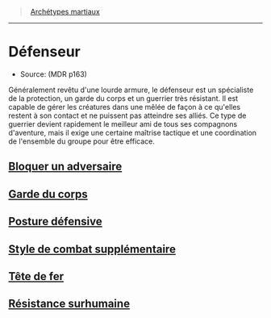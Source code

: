 ﻿---
!SubClassItem
Name: Défenseur
Source: (MDR p163)
ParentClassId: hd_fighter.md
Id: fighter_defender_hd.md#défenseur
RootId: fighter_defender_hd.md
ParentLink: fighter_hd.md#archétypes-martiaux
ParentName: Archétypes martiaux
NameLevel: 1
Attributes: {}
AttributesDictionary: >+
  {}

---
>  [Archétypes martiaux](hd_fighter_archetypes_martiaux.md)

---


# Défenseur

- Source: (MDR p163)

Généralement revêtu d'une lourde armure, le défenseur est un spécialiste de la protection, un garde du corps et un guerrier très résistant. Il est capable de gérer les créatures dans une mêlée de façon à ce qu'elles restent à son contact et ne puissent pas atteindre ses alliés. Ce type de guerrier devient rapidement le meilleur ami de tous ses compagnons d'aventure, mais il exige une certaine maîtrise tactique et une coordination de l'ensemble du groupe pour être efficace.



## [Bloquer un adversaire](hd_fighter_defender_bloquer_un_adversaire.md)



## [Garde du corps](hd_fighter_defender_garde_du_corps.md)



## [Posture défensive](hd_fighter_defender_posture_defensive.md)



## [Style de combat supplémentaire](hd_fighter_defender_style_de_combat_supplementaire.md)



## [Tête de fer](hd_fighter_defender_tete_de_fer.md)



## [Résistance surhumaine](hd_fighter_defender_resistance_surhumaine.md)

